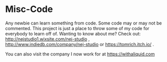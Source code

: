 # Misc-Code
Any newbie can learn something from code. Some code may or may not be commented. This project is just a place to throw some of my code for everybody to learn off of. Wanting to know about me? Check out: http://nejstudio1.wixsite.com/nej-studio , http://www.indiedb.com/company/nej-studio or https://tomrich.itch.io/ . 

You can also visit the company I now work for at https://withaliquid.com
